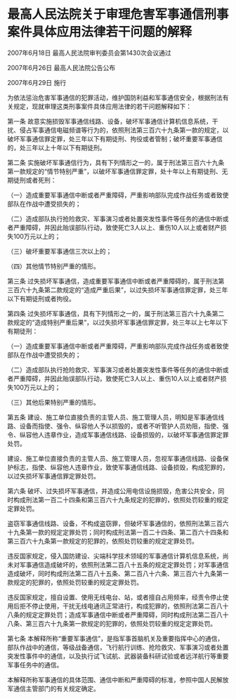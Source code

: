 # 最高人民法院关于审理危害军事通信刑事案件具体应用法律若干问题的解释

2007年6月18日 最高人民法院审判委员会第1430次会议通过

2007年6月26日 最高人民法院公告公布

2007年6月29日 施行

为依法惩治危害军事通信的犯罪活动，维护国防利益和军事通信安全，根据刑法有关规定，现就审理这类刑事案件具体应用法律的若干问题解释如下：

第一条 故意实施损毁军事通信线路、设备，破坏军事通信计算机信息系统，干扰、侵占军事通信电磁频谱等行为的，依照刑法第三百六十九条第一款的规定，以破坏军事通信罪定罪，处三年以下有期徒刑、拘役或者管制；破坏重要军事通信的，处三年以上十年以下有期徒刑。

第二条 实施破坏军事通信行为，具有下列情形之一的，属于刑法第三百六十九条第一款规定的“情节特别严重”，以破坏军事通信罪定罪，处十年以上有期徒刑、无期徒刑或者死刑：

（一）造成重要军事通信中断或者严重障碍，严重影响部队完成作战任务或者致使部队在作战中遭受损失的；

（二）造成部队执行抢险救灾、军事演习或者处置突发性事件等任务的通信中断或者严重障碍，并因此贻误部队行动，致使死亡3人以上、重伤10人以上或者财产损失100万元以上的；

（三）破坏重要军事通信三次以上的；

（四）其他情节特别严重的情形。

第三条 过失损坏军事通信，造成重要军事通信中断或者严重障碍的，属于刑法第三百六十九条第二款规定的“造成严重后果”，以过失损坏军事通信罪定罪，处三年以下有期徒刑或者拘役。

第四条 过失损坏军事通信，具有下列情形之一的，属于刑法第三百六十九条第二款规定的“造成特别严重后果”，以过失损坏军事通信罪定罪，处三年以上七年以下有期徒刑：

（一）造成重要军事通信中断或者严重障碍，严重影响部队完成作战任务或者致使部队在作战中遭受损失的；

（二）造成部队执行抢险救灾、军事演习或者处置突发性事件等任务的通信中断或者严重障碍，并因此贻误部队行动，致使死亡3人以上、重伤10人以上或者财产损失100万元以上的；

（三）其他后果特别严重的情形。

第五条 建设、施工单位直接负责的主管人员、施工管理人员，明知是军事通信线路、设备而指使、强令、纵容他人予以损毁的，或者不听管护人员劝阻，指使、强令、纵容他人违章作业，造成军事通信线路、设备损毁的，以破坏军事通信罪定罪处罚。

建设、施工单位直接负责的主管人员、施工管理人员，忽视军事通信线路、设备保护标志，指使、纵容他人违章作业，致使军事通信线路、设备损毁，构成犯罪的，以过失损坏军事通信罪定罪处罚。

第六条 破坏、过失损坏军事通信，并造成公用电信设施损毁，危害公共安全，同时构成刑法第一百二十四条和第三百六十九条规定的犯罪的，依照处罚较重的规定定罪处罚。

盗窃军事通信线路、设备，不构成盗窃罪，但破坏军事通信的，依照刑法第三百六十九条第一款的规定定罪处罚；同时构成刑法第一百二十四条、第二百六十四条和第三百六十九条第一款规定的犯罪的，依照处罚较重的规定定罪处罚。

违反国家规定，侵入国防建设、尖端科学技术领域的军事通信计算机信息系统，尚未对军事通信造成破坏的，依照刑法第二百八十五条的规定定罪处罚；对军事通信造成破坏，同时构成刑法第二百八十五条、第二百八十六条、第三百六十九条第一款规定的犯罪的，依照处罚较重的规定定罪处罚。

违反国家规定，擅自设置、使用无线电台、站，或者擅自占用频率，经责令停止使用后拒不停止使用，干扰无线电通讯正常进行，构成犯罪的，依照刑法第二百八十八条的规定定罪处罚；造成军事通信中断或者严重障碍，同时构成刑法第二百八十八条、第三百六十九条第一款规定的犯罪的，依照处罚较重的规定定罪处罚。

第七条 本解释所称“重要军事通信”，是指军事首脑机关及重要指挥中心的通信，部队作战中的通信，等级战备通信，飞行航行训练、抢险救灾、军事演习或者处置突发性事件中的通信，以及执行试飞试航、武器装备科研试验或者远洋航行等重要军事任务中的通信。

本解释所称军事通信的具体范围、通信中断和严重障碍的标准，参照中国人民解放军通信主管部门的有关规定确定。
